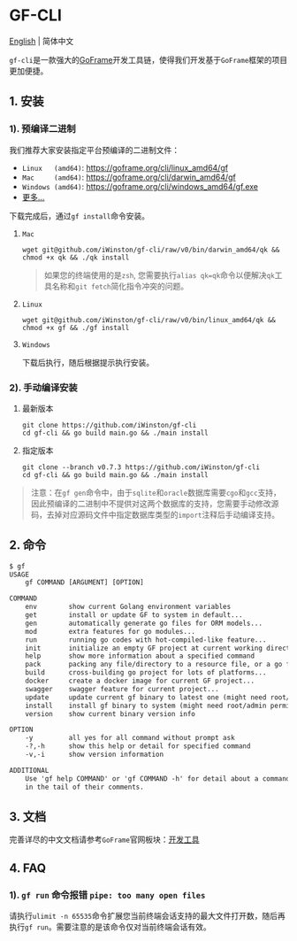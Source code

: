 # GF-CLI
[English](README.MD) | 简体中文

`gf-cli`是一款强大的[GoFrame](https://goframe.org)开发工具链，使得我们开发基于`GoFrame`框架的项目更加便捷。

## 1. 安装

### 1). 预编译二进制
我们推荐大家安装指定平台预编译的二进制文件：
- `Linux   (amd64)`: https://goframe.org/cli/linux_amd64/gf
- `Mac     (amd64)`: https://goframe.org/cli/darwin_amd64/gf
- `Windows (amd64)`: https://goframe.org/cli/windows_amd64/gf.exe
- [更多...](https://goframe.org/cli)

下载完成后，通过`gf install`命令安装。

1. `Mac`
    ```shell
    wget git@github.com/iWinston/gf-cli/raw/v0/bin/darwin_amd64/qk && chmod +x qk && ./qk install
    ```
   > 如果您的终端使用的是`zsh`, 您需要执行`alias qk=qk`命令以便解决`qk`工具名称和`git fetch`简化指令冲突的问题。
                                                                                                                          
1. `Linux` 
    ```shell
    wget git@github.com/iWinston/gf-cli/raw/v0/bin/linux_amd64/qk && chmod +x gf && ./gf install
    ```
                                                                                                                  
1. `Windows`

    下载后执行，随后根据提示执行安装。



### 2). 手动编译安装

1. 最新版本
    ```
    git clone https://github.com/iWinston/gf-cli 
    cd gf-cli && go build main.go && ./main install
    ```
1. 指定版本
    ```
    git clone --branch v0.7.3 https://github.com/iWinston/gf-cli 
    cd gf-cli && go build main.go && ./main install
    ```
> 注意：在`gf gen`命令中，由于`sqlite`和`oracle`数据库需要`cgo`和`gcc`支持，因此预编译的二进制中不提供对这两个数据库的支持，您需要手动修改源码，去掉对应源码文件中指定数据库类型的`import`注释后手动编译支持。

## 2. 命令
```html
$ gf
USAGE
    gf COMMAND [ARGUMENT] [OPTION]

COMMAND
    env        show current Golang environment variables
    get        install or update GF to system in default...
    gen        automatically generate go files for ORM models...
    mod        extra features for go modules...
    run        running go codes with hot-compiled-like feature...
    init       initialize an empty GF project at current working directory...
    help       show more information about a specified command
    pack       packing any file/directory to a resource file, or a go file...
    build      cross-building go project for lots of platforms...
    docker     create a docker image for current GF project...
    swagger    swagger feature for current project...
    update     update current gf binary to latest one (might need root/admin permission)
    install    install gf binary to system (might need root/admin permission)
    version    show current binary version info

OPTION
    -y         all yes for all command without prompt ask
    -?,-h      show this help or detail for specified command
    -v,-i      show version information

ADDITIONAL
    Use 'gf help COMMAND' or 'gf COMMAND -h' for detail about a command, which has '...'
    in the tail of their comments.
```

## 3. 文档

完善详尽的中文文档请参考`GoFrame`官网板块：[开发工具](https://itician.org/pages/viewpage.action?pageId=1114260)

## 4. FAQ

### 1). `gf run` 命令报错 `pipe: too many open files`

请执行`ulimit -n 65535`命令扩展您当前终端会话支持的最大文件打开数，随后再执行`gf run`。需要注意的是该命令仅对当前终端会话有效。







